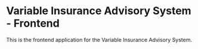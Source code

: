 # Variable Insurance Advisory System - Frontend

This is the frontend application for the Variable Insurance Advisory System.

<!-- Deploy trigger: 2025-10-21 -->
